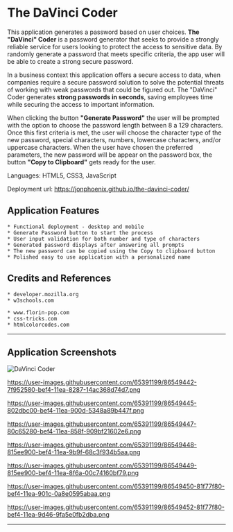 # The DaVinci Coder

This application generates a password based on user choices. **The "DaVinci" Coder** is a password generator that seeks to provide a strongly reliable service for users looking to protect the access to sensitive data. By randomly generate a password that meets specific criteria, the app user will be able to create a strong secure password.

In a business context this application offers a secure access to data, when companies require a secure password solution to solve the potential threats of working with weak passwords that could be figured out. The "DaVinci" Coder generates **strong passwords in seconds**, saving employees time while securing the access to important information. 

When clicking the button **"Generate Password"** the user will be prompted with the option to choose the password length between 8 a 129 characters. Once this first criteria is met, the user will choose the character type of the new password, special characters, numbers, lowercase characters, and/or uppercase characters. When the user have chosen the preferred parameters, the new password will be appear on the password box, the button **"Copy to Clipboard"** gets ready for the user.

Languages: HTML5, CSS3, JavaScript

Deployment url: https://jonphoenix.github.io/the-davinci-coder/


## Application Features

```
* Functional deployment - desktop and mobile
* Generate Password button to start the process
* User input validation for both number and type of characters
* Generated password displays after answering all prompts
* The new password can be copied using the Copy to clipboard button
* Polished easy to use application with a personalized name

```
## Credits and References

```
* developer.mozilla.org
* w3schools.com

* www.florin-pop.com
* css-tricks.com
* htmlcolorcodes.com

```
- - -

## Application Screenshots

![DaVinci Coder](https://user-images.githubusercontent.com/65391199/86549438-7c9a3500-bef4-11ea-9986-c72c0d5b46c1.png)


https://user-images.githubusercontent.com/65391199/86549442-7f952580-bef4-11ea-8287-14ac368d74d7.png

https://user-images.githubusercontent.com/65391199/86549445-802dbc00-bef4-11ea-900d-5348a89b447f.png

https://user-images.githubusercontent.com/65391199/86549447-80c65280-bef4-11ea-858f-909bf21602e6.png

https://user-images.githubusercontent.com/65391199/86549448-815ee900-bef4-11ea-9b9f-68c3f934b5aa.png

https://user-images.githubusercontent.com/65391199/86549449-815ee900-bef4-11ea-8f6a-00c74160bf79.png

https://user-images.githubusercontent.com/65391199/86549450-81f77f80-bef4-11ea-901c-0a8e0595abaa.png

https://user-images.githubusercontent.com/65391199/86549452-81f77f80-bef4-11ea-9d46-9fa5e0fb2dba.png

- - -
